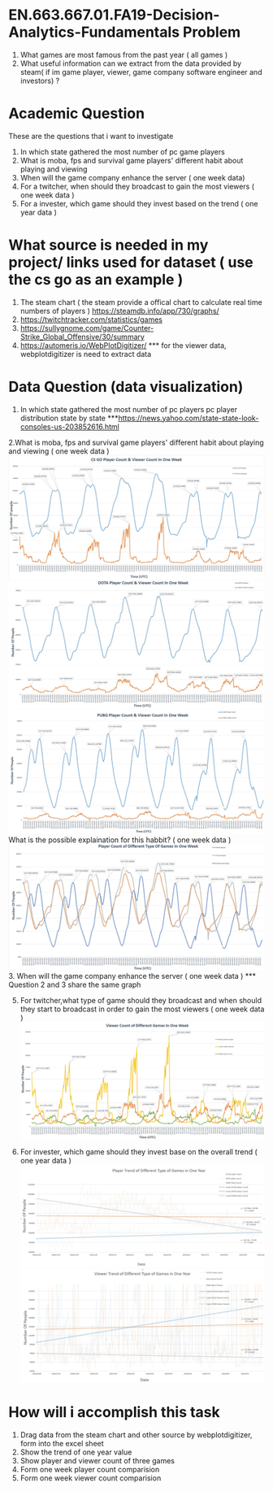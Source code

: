 # EN.663.667.01.FA19-Decision-Analytics-Fundamentals Problem 
1. What games are most famous from the past year ( all games ) 
2. What useful information can we extract from the data provided by steam( if im game player, viewer, game company software engineer and investors) ? 

# Academic Question
These are the questions that i want to investigate
1. In which state gathered the most number of pc game players
2. What is moba, fps and survival game players' different habit about playing and viewing
3. When will the game company enhance the server ( one week data)
4. For a twitcher, when should they broadcast to gain the most viewers ( one week data )
5. For a invester, which game should they invest based on the trend ( one year data )

# What source is needed in my project/ links used for dataset ( use the cs go as an example )
1. The steam chart ( the steam provide a offical chart to calculate real time numbers of players ) 
   https://steamdb.info/app/730/graphs/
2. https://twitchtracker.com/statistics/games
3. https://sullygnome.com/game/Counter-Strike_Global_Offensive/30/summary
4. https://automeris.io/WebPlotDigitizer/
*** for the viewer data, webplotdigitizer is need to extract data

# Data Question (data visualization) 
1. In which state gathered the most number of pc players
pc player distribution state by state ***https://news.yahoo.com/state-state-look-consoles-us-203852616.html

2.What is moba, fps and survival game players' different habit about playing and viewing ( one week data )
![Alt text](https://github.com/ZIHAOLU1289/EN.663.667.01.FA19-Decision-Analytics-Fundamentals/blob/master/CS%20GO%20PV%20COUNT%20ONE%20WEEK.JPG)
![Alt text](https://github.com/ZIHAOLU1289/EN.663.667.01.FA19-Decision-Analytics-Fundamentals/blob/master/DOTA%20PV%20COUNT%20ONE%20WEEK.JPG)
![Alt text](https://github.com/ZIHAOLU1289/EN.663.667.01.FA19-Decision-Analytics-Fundamentals/blob/master/PUBG%20PV%20COUNT%20ONE%20WEEK.JPG)
What is the possible explaination for this habbit? ( one week data )
![Alt text](https://github.com/ZIHAOLU1289/EN.663.667.01.FA19-Decision-Analytics-Fundamentals/blob/master/PLAYER%20COUNT%20ONE%20WEEK.JPG)
3. When will the game company enhance the server ( one week data )
*** Question 2 and 3 share the same graph 

5. For twitcher,what type of game should they broadcast and when should they start to broadcast in order to gain the most viewers ( one week data )
![Alt text](https://github.com/ZIHAOLU1289/EN.663.667.01.FA19-Decision-Analytics-Fundamentals/blob/master/VIEWER%20COUNT%20ONE%20WEEK.JPG)

6. For invester, which game should they invest base on the overall trend ( one year data )
![Alt text](https://github.com/ZIHAOLU1289/EN.663.667.01.FA19-Decision-Analytics-Fundamentals/blob/master/PLAYER%20COUNT%20ONE%20YEAR.JPG)
![Alt text](https://github.com/ZIHAOLU1289/EN.663.667.01.FA19-Decision-Analytics-Fundamentals/blob/master/VIEWER%20COUNT%20ONE%20YEAR.JPG)

# How will i accomplish this task 
1. Drag data from the steam chart and other source by webplotdigitizer, form into the excel sheet
2. Show the trend of one year value
3. Show player and viewer count of three games 
4. Form one week player count comparision
5. Form one week viewer count comparision
